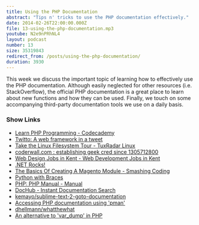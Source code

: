 ```yaml
---
title: Using the PHP Documentation
abstract: "Tips n' tricks to use the PHP documentation effectively."
date: 2014-02-26T22:00:00.000Z
file: 13-using-the-php-documentation.mp3
youtube: N2e9nPRhNL4
layout: podcast
number: 13
size: 35319843
redirect_from: /posts/using-the-php-documentation/
duration: 3930
---
```


This week we discuss the important topic of learning how to effectively use the PHP documentation.
Although easily neglected for other resources (i.e. StackOverflow), the official PHP documentation is a great place to learn about new functions and how they can be used.
Finally, we touch on some accompanying third-party documentation tools we use on a daily basis.

### Show Links

- [Learn PHP Programming - Codecademy](http://www.codecademy.com/tracks/php)
- [Twitto: A web framework in a tweet](http://twitto.org/)
- [Take the Linux Filesystem Tour - TuxRadar Linux](http://tuxradar.com/content/take-linux-filesystem-tour/)
- [coderwall.com : establishing geek cred since 1305712800](https://coderwall.com/welcome)
- [Web Design Jobs in Kent - Web Development Jobs in Kent](http://webdesignjobsinkent.co.uk/)
- [.NET Rocks!](http://dotnetrocks.com/)
- [The Basics Of Creating A Magento Module - Smashing Coding](http://coding.smashingmagazine.com/2012/03/01/basics-creating-magento-module/)
- [Python with Braces](http://www.pythonb.org/)
- [PHP: PHP Manual - Manual](http://www.php.net/manual/en/)
- [DocHub - Instant Documentation Search](http://dochub.io/)
- [kemayo/sublime-text-2-goto-documentation](https://github.com/kemayo/sublime-text-2-goto-documentation)
- [Accessing PHP documentation using 'pman'](http://eddmann.com/posts/accessing-php-documentation-using-pman/)
- [dhellmann/whatthewhat](https://github.com/dhellmann/whatthewhat)
- [An alternative to 'var_dump' in PHP](http://eddmann.com/posts/an-alternative-to-var-dump-in-php/)
